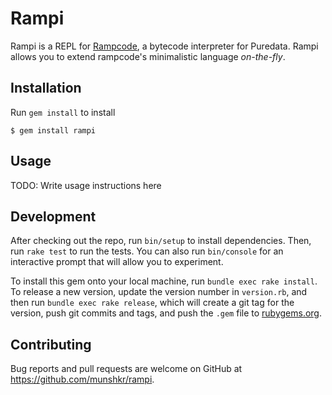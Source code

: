 # Rampi

Rampi is a REPL for [Rampcode](https://github.com/gabochi/rampclon), a bytecode
interpreter for Puredata. Rampi allows you to extend rampcode's minimalistic
language *on-the-fly*.

## Installation

Run `gem install` to install

    $ gem install rampi

## Usage

TODO: Write usage instructions here

## Development

After checking out the repo, run `bin/setup` to install dependencies. Then, run
`rake test` to run the tests. You can also run `bin/console` for an interactive
prompt that will allow you to experiment.

To install this gem onto your local machine, run `bundle exec rake install`. To
release a new version, update the version number in `version.rb`, and then run
`bundle exec rake release`, which will create a git tag for the version, push
git commits and tags, and push the `.gem` file to
[rubygems.org](https://rubygems.org).

## Contributing

Bug reports and pull requests are welcome on GitHub at
https://github.com/munshkr/rampi.
